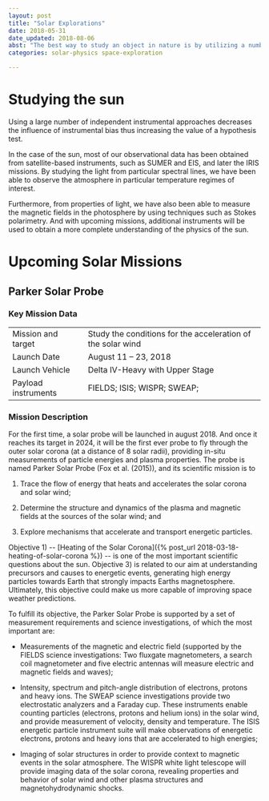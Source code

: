 ```yaml
---
layout: post 
title: "Solar Explorations"
date: 2018-05-31
date_updated: 2018-08-06
abst: "The best way to study an object in nature is by utilizing a number of independent observational and instrumental techniques. This is true when studying the sun as well."
categories: solar-physics space-exploration

---
```



# Studying the sun

Using a large number of independent instrumental approaches decreases the influence of instrumental bias thus increasing the value of a hypothesis test. 

In the case of the sun, most of our observational data has been obtained from satellite-based instruments, such as SUMER and EIS, and later the IRIS missions. By studying the light from particular spectral lines, we have been able to observe the atmosphere in particular temperature regimes of interest.

Furthermore, from properties of light, we have also been able to measure the magnetic fields in the photosphere by using techniques such as Stokes polarimetry. And with upcoming missions, additional instruments will be used to obtain a more complete understanding of the physics of the sun. 




# Upcoming Solar Missions


## Parker Solar Probe

### Key Mission Data

|                         |                                 | 
:------------------------ | :------------------------------ | 
Mission and target        | Study the conditions for the acceleration of the solar wind |
Launch Date               | August 11 – 23, 2018            | 
Launch Vehicle            | Delta IV-Heavy with Upper Stage |
Payload instruments       | FIELDS; ISIS; WISPR; SWEAP; |

### Mission Description

For the first time, a solar probe will be launched in august 2018. And once it reaches its target in 2024, it will be the first ever probe to fly through the outer solar corona (at a distance of 8 solar radii), providing in-situ measurements of particle energies and plasma properties. The probe is named Parker Solar Probe (Fox et al. (2015)), and its scientific mission is to

1. Trace the flow of energy that heats and accelerates the solar corona and solar wind;

2. Determine the structure and dynamics of the plasma and magnetic fields at the sources of the solar wind; and

3. Explore mechanisms that accelerate and transport energetic particles. 

Objective 1) -- [Heating of the Solar Corona]({% post_url 2018-03-18-heating-of-solar-corona %}) --  is one of the most important scientific questions about the sun. Objective 3) is related to our aim at understanding precursors and causes to energetic events, generating high energy particles towards Earth that strongly impacts Earths magnetosphere. Ultimately, this objective could make us more capable of improving space weather predictions.

To fulfill its objective, the Parker Solar Probe is supported by a set of measurement requirements and science investigations, of which the most important are:

* Measurements of the magnetic and electric field (supported by the FIELDS science investigations: Two fluxgate magnetometers, a search coil magnetometer and five electric antennas will measure electric and magnetic fields and waves);

* Intensity, spectrum and pitch-angle distribution of electrons, protons and heavy ions. The SWEAP science investigations provide two electrostatic analyzers and a Faraday cup. These instruments enable counting particles (electrons, protons and helium ions) in the solar wind, and provide measurement of velocity, density and temperature. The ISIS energetic particle instrument suite will make observations of energetic electrons, protons and heavy ions that are accelerated to high energies; 
* Imaging of solar structures in order to provide context to magnetic events in the solar atmosphere. The WISPR white light telescope will provide imaging data of the solar corona, revealing properties and behavior of solar wind and other plasma structures and magnetohydrodynamic shocks. 



